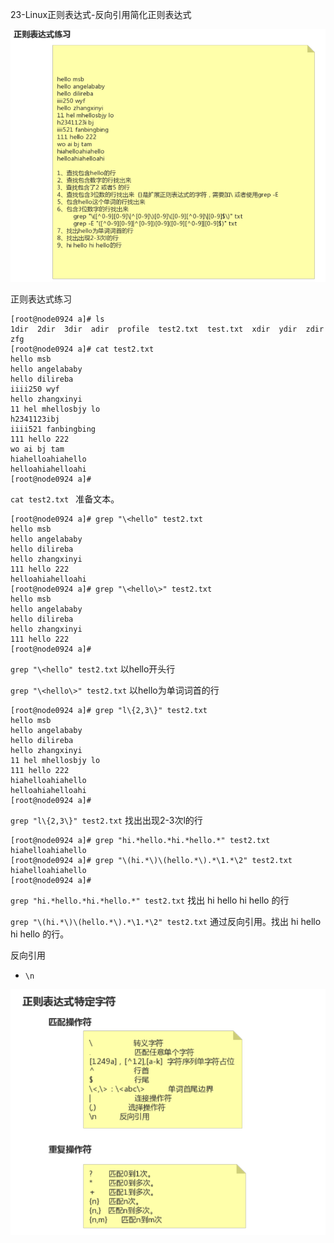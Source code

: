 23-Linux正则表达式-反向引用简化正则表达式



![image-20201116223004156](../image/image-20201116223004156.png)

正则表达式练习

```shell
[root@node0924 a]# ls
1dir  2dir  3dir  adir  profile  test2.txt  test.txt  xdir  ydir  zdir  zfg
[root@node0924 a]# cat test2.txt
hello msb
hello angelababy
hello dilireba
iiii250 wyf
hello zhangxinyi
11 hel mhellosbjy lo
h2341123ibj
iiii521 fanbingbing
111 hello 222
wo ai bj tam
hiahelloahiahello
helloahiahelloahi
[root@node0924 a]# 

```

`cat test2.txt ` 准备文本。



```shell
[root@node0924 a]# grep "\<hello" test2.txt
hello msb
hello angelababy
hello dilireba
hello zhangxinyi
111 hello 222
helloahiahelloahi
[root@node0924 a]# grep "\<hello\>" test2.txt
hello msb
hello angelababy
hello dilireba
hello zhangxinyi
111 hello 222
[root@node0924 a]# 

```

`grep "\<hello" test2.txt` 以hello开头行

`grep "\<hello\>" test2.txt` 以hello为单词词首的行



```shell
[root@node0924 a]# grep "l\{2,3\}" test2.txt
hello msb
hello angelababy
hello dilireba
hello zhangxinyi
11 hel mhellosbjy lo
111 hello 222
hiahelloahiahello
helloahiahelloahi
[root@node0924 a]# 

```

`grep "l\{2,3\}" test2.txt`  找出出现2-3次l的行



```shell
[root@node0924 a]# grep "hi.*hello.*hi.*hello.*" test2.txt
hiahelloahiahello
[root@node0924 a]# grep "\(hi.*\)\(hello.*\).*\1.*\2" test2.txt
hiahelloahiahello
[root@node0924 a]# 

```

`grep "hi.*hello.*hi.*hello.*" test2.txt` 找出 hi hello hi hello 的行

`grep "\(hi.*\)\(hello.*\).*\1.*\2" test2.txt` 通过反向引用。找出 hi hello hi hello 的行。

反向引用

* `\n`



![image-20201116224015474](../image/image-20201116224015474.png)



